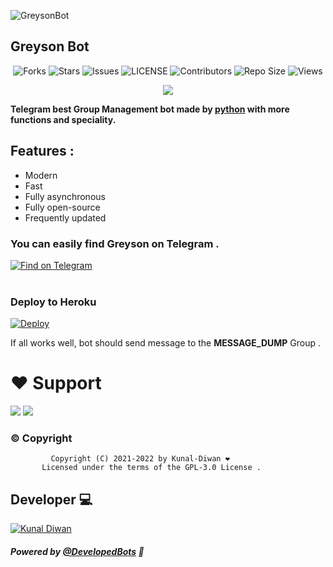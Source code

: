 ![GreysonBot](https://telegra.ph/file/83dbae46536c4f88a28b7.jpg) 

## Greyson Bot

<p align='center'>
  <img src="https://img.shields.io/github/forks/Kunal-Diwan/GreysonBot?style=flat-square" alt="Forks">
  <img src="https://img.shields.io/github/stars/Kunal-Diwan/GreysonBot?style=flat-square" alt="Stars">
  <img src="https://img.shields.io/github/issues/Kunal-Diwan/GreysonBot?style=flat-square" alt="Issues">
  <img src="https://img.shields.io/github/license/Kunal-Diwan/GreysonBot?style=flat-square" alt="LICENSE">
  <img src="https://img.shields.io/github/contributors/Kunal-Diwan/GreysonBot?style=flat-square" alt="Contributors">
  <img src="https://img.shields.io/github/repo-size/Kunal-Diwan/GreysonBot?style=flat-square" alt="Repo Size">
  <img src="https://hits.seeyoufarm.com/api/count/incr/badge.svg?url=https://github.com/Kunal-Diwan/GreysonBot&amp;title=Profile%20Views" alt="Views">
</p>

<p align="center">
  <a href="https://www.python.org">
    <img src="http://ForTheBadge.com/images/badges/made-with-python.svg">

  </a>
</p>


**Telegram best Group Management bot made by [python](https://python.org) with more functions and speciality.**

## **Features :**
- Modern
- Fast
- Fully asynchronous
- Fully open-source
- Frequently updated

### You can easily find Greyson on Telegram .

<p align='left'>
 <a href="https://telegram.dog/MrGreysonBot"><img src="https://img.shields.io/badge/Greyson-Bot-2CA5E0?style=for-the-badge&amp;logo=telegram&amp;logoColor=white" alt="Find on Telegram"></a></br></br>

</p>

### Deploy to Heroku
[![Deploy](https://www.herokucdn.com/deploy/button.svg)](https://heroku.com/deploy?template=https://github.com/Kunal-Diwan/GreysonBot)

If all works well, bot should send message to the **MESSAGE_DUMP** Group .

# ❤️ Support
<a href="https://t.me/GraysonNews"><img src="https://img.shields.io/badge/Join-Telegam%20Channel-red.svg?logo=Telegram"></a>
<a href="https://t.me/GreysonChats"><img src="https://img.shields.io/badge/Join-Telegram%20Group-blue.svg?logo=telegram"></a>

### © Copyright 
             Copyright (C) 2021-2022 by Kunal-Diwan ❤️️
           Licensed under the terms of the GPL-3.0 License .

## Developer 💻 

[![Kunal Diwan](https://img.shields.io/badge/Kunal-Diwan-green?style=for-the-badge&logo=appveyor)](https://t.me/KunalDiwan) 

##### Powered by [@DevelopedBots](https://telegram.dog/DevelopedBots) 💖


